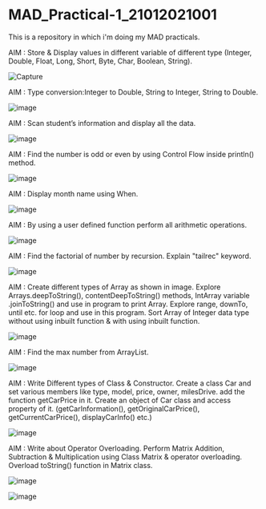# MAD_Practical-1_21012021001
This is a repository in which i'm doing my MAD practicals.

AIM : Store & Display values in different variable of different type (Integer, Double, Float, Long, Short, Byte, Char, Boolean, String).

![Capture](https://github.com/AdesharaBrijesh/MAD_Practical-1_21012021001/assets/98079442/3dc41870-7814-4fd7-b07d-8bc5c4cc0a11)

AIM : Type conversion:Integer to Double, String to Integer, String to Double.

![image](https://github.com/AdesharaBrijesh/MAD_Practical-1_21012021001/assets/98079442/c7be0700-522d-4aba-ad54-b3c904a666cf)

AIM : Scan student’s information and display all the data.

![image](https://github.com/AdesharaBrijesh/MAD_Practical-1_21012021001/assets/98079442/822ff6f6-76df-4164-95d8-ae5d4fa28fc6)

AIM : Find the number is odd or even by using Control Flow inside println() method.

![image](https://github.com/AdesharaBrijesh/MAD_Practical-1_21012021001/assets/98079442/39b8cee8-cf8e-450f-b667-07d4399cd4f4)

AIM : Display month name using When.

![image](https://github.com/AdesharaBrijesh/MAD_Practical-1_21012021001/assets/98079442/1a038f68-7680-4c7b-8344-95fec895f42a)

AIM : By using a user defined function perform all arithmetic operations.

![image](https://github.com/AdesharaBrijesh/MAD_Practical-1_21012021001/assets/98079442/416593f0-35d9-4521-a55e-63b5b047f0f8)

AIM : Find the factorial of number by recursion. Explain "tailrec" keyword.

![image](https://github.com/AdesharaBrijesh/MAD_Practical-1_21012021001/assets/98079442/e28089af-38a9-4211-979d-a09eeadfb361)

AIM : Create different types of Array as shown in image. Explore Arrays.deepToString(), contentDeepToString() methods, IntArray variable .joinToString()  and use in program to print Array. Explore range, downTo, until etc. for loop and use in this program. Sort Array of Integer data type without using inbuilt function & with using inbuilt function.

![image](https://github.com/AdesharaBrijesh/MAD_Practical-1_21012021001/assets/98079442/fdb255f6-5659-4242-bd2d-ceaf4098fb31)

AIM : Find the max number from ArrayList.

![image](https://github.com/AdesharaBrijesh/MAD_Practical-1_21012021001/assets/98079442/15711a2c-0149-4689-b3be-f49b233e0479)

AIM : Write Different types of Class & Constructor. Create a class Car and set various members like type, model, price, owner, milesDrive. add the function getCarPrice in it. Create an object of Car class and access property of it. (getCarInformation(), getOriginalCarPrice(), getCurrentCarPrice(), displayCarInfo() etc.)

![image](https://github.com/AdesharaBrijesh/MAD_Practical-1_21012021001/assets/98079442/70f5d1f9-35c8-4e43-bfd4-da79a25ec5e1)

AIM : Write about Operator Overloading. Perform Matrix Addition, Subtraction & Multiplication using Class Matrix & operator overloading. Overload toString() function in Matrix class.

![image](https://github.com/AdesharaBrijesh/MAD_Practical-1_21012021001/assets/98079442/2e6516c7-dd95-4ad8-96fc-08d2deccfe29)

![image](https://github.com/AdesharaBrijesh/MAD_Practical-1_21012021001/assets/98079442/afee2165-13ae-4280-ad8b-86d96eb48eae)


